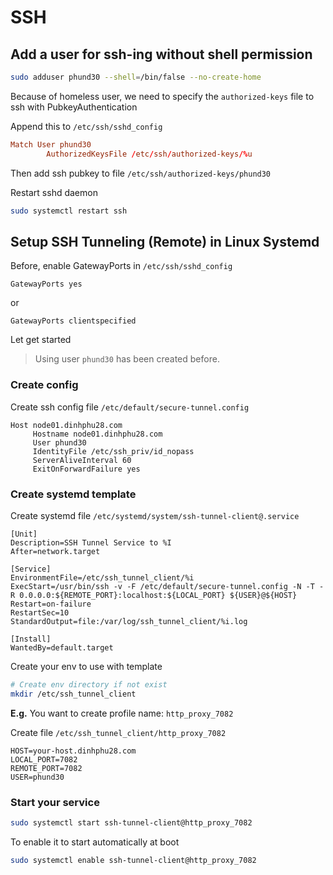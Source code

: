# SSH

## Add a user for ssh-ing without shell permission

```sh
sudo adduser phund30 --shell=/bin/false --no-create-home
```

Because of homeless user, we need to specify the `authorized-keys` file to ssh with PubkeyAuthentication

Append this to `/etc/ssh/sshd_config`

```conf
Match User phund30
        AuthorizedKeysFile /etc/ssh/authorized-keys/%u
```

Then add ssh pubkey to file `/etc/ssh/authorized-keys/phund30`

Restart sshd daemon

```sh
sudo systemctl restart ssh
```

## Setup SSH Tunneling (Remote) in Linux Systemd

Before, enable GatewayPorts in `/etc/ssh/sshd_config`

```properties
GatewayPorts yes
```

or

```properties
GatewayPorts clientspecified
```

Let get started

> Using user `phund30` has been created before.

### Create config

Create ssh config file `/etc/default/secure-tunnel.config`

```structured text
Host node01.dinhphu28.com
     Hostname node01.dinhphu28.com
     User phund30
     IdentityFile /etc/ssh_priv/id_nopass
     ServerAliveInterval 60
     ExitOnForwardFailure yes
```

### Create systemd template

Create systemd file `/etc/systemd/system/ssh-tunnel-client@.service`

```properties
[Unit]
Description=SSH Tunnel Service to %I
After=network.target

[Service]
EnvironmentFile=/etc/ssh_tunnel_client/%i
ExecStart=/usr/bin/ssh -v -F /etc/default/secure-tunnel.config -N -T -R 0.0.0.0:${REMOTE_PORT}:localhost:${LOCAL_PORT} ${USER}@${HOST}
Restart=on-failure
RestartSec=10
StandardOutput=file:/var/log/ssh_tunnel_client/%i.log

[Install]
WantedBy=default.target

```

Create your env to use with template

```sh
# Create env directory if not exist
mkdir /etc/ssh_tunnel_client
```

**E.g.** You want to create profile name: `http_proxy_7082`

Create file `/etc/ssh_tunnel_client/http_proxy_7082`

```properties
HOST=your-host.dinhphu28.com
LOCAL_PORT=7082
REMOTE_PORT=7082
USER=phund30
```

### Start your service

```sh
sudo systemctl start ssh-tunnel-client@http_proxy_7082
```

To enable it to start automatically at boot

```sh
sudo systemctl enable ssh-tunnel-client@http_proxy_7082
```

